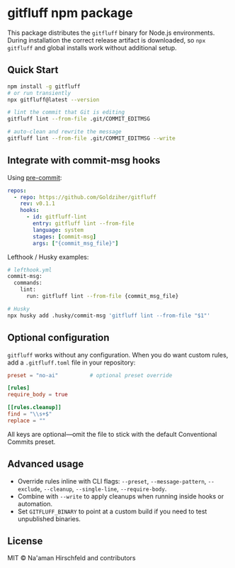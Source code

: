 # gitfluff npm package

This package distributes the `gitfluff` binary for Node.js environments. During installation the correct release artifact is downloaded, so `npx gitfluff` and global installs work without additional setup.

## Quick Start

```bash
npm install -g gitfluff
# or run transiently
npx gitfluff@latest --version

# lint the commit that Git is editing
gitfluff lint --from-file .git/COMMIT_EDITMSG

# auto-clean and rewrite the message
gitfluff lint --from-file .git/COMMIT_EDITMSG --write
```

## Integrate with commit-msg hooks

Using [pre-commit](https://pre-commit.com):

```yaml
repos:
  - repo: https://github.com/Goldziher/gitfluff
    rev: v0.1.1
    hooks:
      - id: gitfluff-lint
        entry: gitfluff lint --from-file
        language: system
        stages: [commit-msg]
        args: ["{commit_msg_file}"]
```

Lefthook / Husky examples:

```bash
# lefthook.yml
commit-msg:
  commands:
    lint:
      run: gitfluff lint --from-file {commit_msg_file}

# Husky
npx husky add .husky/commit-msg 'gitfluff lint --from-file "$1"'
```

## Optional configuration

`gitfluff` works without any configuration. When you do want custom rules, add a `.gitfluff.toml` file in your repository:

```toml
preset = "no-ai"          # optional preset override

[rules]
require_body = true

[[rules.cleanup]]
find = "\\s+$"
replace = ""
```

All keys are optional—omit the file to stick with the default Conventional Commits preset.

## Advanced usage

- Override rules inline with CLI flags: `--preset`, `--message-pattern`, `--exclude`, `--cleanup`, `--single-line`, `--require-body`.
- Combine with `--write` to apply cleanups when running inside hooks or automation.
- Set `GITFLUFF_BINARY` to point at a custom build if you need to test unpublished binaries.

## License

MIT © Na'aman Hirschfeld and contributors
